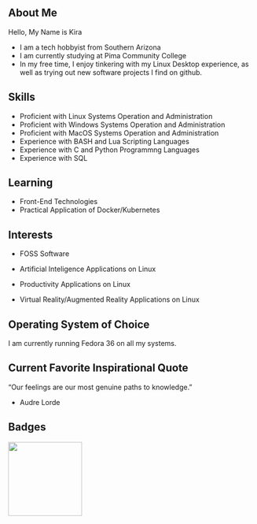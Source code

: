 ## About Me 

Hello, My Name is Kira 

* I am a tech hobbyist from Southern Arizona 
* I am currently studying at Pima Community College
* In my free time, I enjoy tinkering with my Linux Desktop experience, as well as trying out new software projects I find on github.

## Skills

* Proficient with Linux Systems Operation and Administration 
* Proficient with Windows Systems Operation and Administration
* Proficient with MacOS Systems Operation and Administration 
* Experience with BASH and Lua Scripting Languages 
* Experience with C and Python Programmng Languages 
* Experience with SQL  

## Learning
* Front-End Technologies
* Practical Application of Docker/Kubernetes 

## Interests

* FOSS Software

* Artificial Inteligence Applications on Linux

* Productivity Applications on Linux

* Virtual Reality/Augmented Reality Applications on Linux

## Operating System of Choice

I am currently running Fedora 36 on all my systems. 

## Current Favorite Inspirational Quote 
“Our feelings are our most genuine paths to knowledge.” 
- Audre Lorde

## Badges 

<div id="badges">
  <img src="https://images.credly.com/images/c8f58c5c-e4dc-4d80-9b5d-3ae174cbab72/image.png" width="150"/>
</div>
